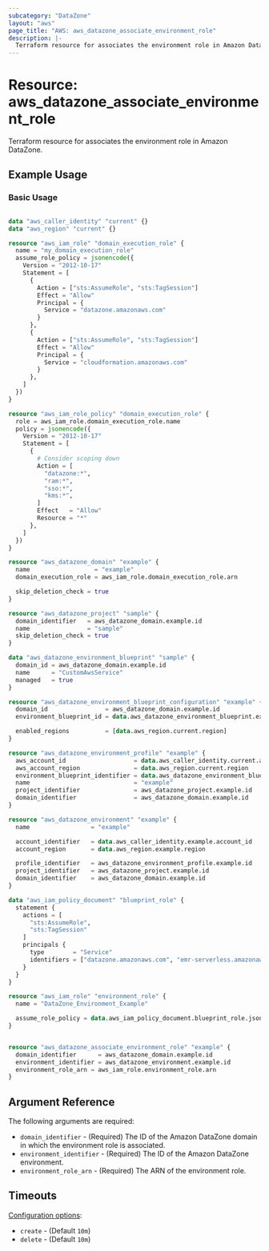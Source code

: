 ```yaml
---
subcategory: "DataZone"
layout: "aws"
page_title: "AWS: aws_datazone_associate_environment_role"
description: |-
  Terraform resource for associates the environment role in Amazon DataZone.
---
```


# Resource: aws_datazone_associate_environment_role

Terraform resource for associates the environment role in Amazon DataZone.

## Example Usage

### Basic Usage

```terraform

data "aws_caller_identity" "current" {}
data "aws_region" "current" {}

resource "aws_iam_role" "domain_execution_role" {
  name = "my_domain_execution_role"
  assume_role_policy = jsonencode({
    Version = "2012-10-17"
    Statement = [
      {
        Action = ["sts:AssumeRole", "sts:TagSession"]
        Effect = "Allow"
        Principal = {
          Service = "datazone.amazonaws.com"
        }
      },
      {
        Action = ["sts:AssumeRole", "sts:TagSession"]
        Effect = "Allow"
        Principal = {
          Service = "cloudformation.amazonaws.com"
        }
      },
    ]
  })
}

resource "aws_iam_role_policy" "domain_execution_role" {
  role = aws_iam_role.domain_execution_role.name
  policy = jsonencode({
    Version = "2012-10-17"
    Statement = [
      {
        # Consider scoping down
        Action = [
          "datazone:*",
          "ram:*",
          "sso:*",
          "kms:*",
        ]
        Effect   = "Allow"
        Resource = "*"
      },
    ]
  })
}

resource "aws_datazone_domain" "example" {
  name                  = "example"
  domain_execution_role = aws_iam_role.domain_execution_role.arn

  skip_deletion_check = true
}

resource "aws_datazone_project" "sample" {
  domain_identifier   = aws_datazone_domain.example.id
  name                = "sample"
  skip_deletion_check = true
}

data "aws_datazone_environment_blueprint" "sample" {
  domain_id = aws_datazone_domain.example.id
  name      = "CustomAwsService"
  managed   = true
}

resource "aws_datazone_environment_blueprint_configuration" "example" {
  domain_id                = aws_datazone_domain.example.id
  environment_blueprint_id = data.aws_datazone_environment_blueprint.example.id

  enabled_regions          = [data.aws_region.current.region]
}

resource "aws_datazone_environment_profile" "example" {
  aws_account_id                   = data.aws_caller_identity.current.account_id
  aws_account_region               = data.aws_region.current.region
  environment_blueprint_identifier = data.aws_datazone_environment_blueprint.example.id
  name                             = "example"
  project_identifier               = aws_datazone_project.example.id
  domain_identifier                = aws_datazone_domain.example.id
}

resource "aws_datazone_environment" "example" {
  name                 = "example"

  account_identifier   = data.aws_caller_identity.example.account_id
  account_region       = data.aws_region.example.region

  profile_identifier   = aws_datazone_environment_profile.example.id
  project_identifier   = aws_datazone_project.example.id
  domain_identifier    = aws_datazone_domain.example.id
}

data "aws_iam_policy_document" "blueprint_role" {
  statement {
    actions = [
      "sts:AssumeRole",
      "sts:TagSession"
    ]
    principals {
      type        = "Service"
      identifiers = ["datazone.amazonaws.com", "emr-serverless.amazonaws.com"]
    }
  }
}

resource "aws_iam_role" "environment_role" {
  name = "DataZone_Environment_Example"

  assume_role_policy = data.aws_iam_policy_document.blueprint_role.json
}


resource "aws_datazone_associate_environment_role" "example" {
  domain_identifier      = aws_datazone_domain.example.id
  environment_identifier = aws_datazone_environment.example.id
  environment_role_arn = aws_iam_role.environment_role.arn
}

```

## Argument Reference

The following arguments are required:

* `domain_identifier` - (Required) The ID of the Amazon DataZone domain in which the environment role is associated.
* `environment_identifier` - (Required) The ID of the Amazon DataZone environment.
* `environment_role_arn` - (Required) The ARN of the environment role.

## Timeouts

[Configuration options](https://developer.hashicorp.com/terraform/language/resources/syntax#operation-timeouts):

* `create` - (Default `10m`)
* `delete` - (Default `10m`)
